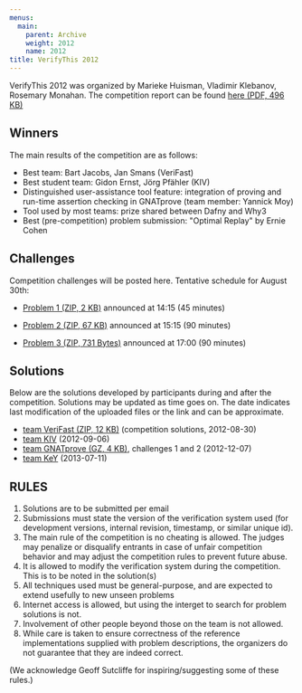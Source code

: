 ```yaml
---
menus: 
  main:
    parent: Archive
    weight: 2012
    name: 2012    
title: VerifyThis 2012
---
```


VerifyThis 2012 was organized by Marieke Huisman, Vladimir Klebanov, Rosemary Monahan.
The competition report can be found [here (PDF, 496 KB)](HuismanKlebanov_Monahan.pdf)

## Winners

The main results of the competition are as follows:

-   Best team: Bart Jacobs, Jan Smans (VeriFast)
-   Best student team: Gidon Ernst, Jörg Pfähler (KIV)
-   Distinguished user-assistance tool feature: integration of proving
    and run-time assertion checking in GNATprove (team member: Yannick
    Moy)
-   Tool used by most teams: prize shared between Dafny and Why3
-   Best (pre-competition) problem submission: "Optimal Replay" by
    Ernie Cohen

## Challenges

Competition challenges will be posted here. Tentative schedule for
August 30th:

-   [Problem 1 (ZIP, 2 KB)](challenges//LCP.zip)
    announced at 14:15 (45 minutes)

-   [Problem 2 (ZIP, 67 KB)](challenges//PrefixSum.zip)
    announced at 15:15 (90 minutes)

-   [Problem 3 (ZIP, 731 Bytes)](challenges//TreeDel.zip)
    announced at 17:00 (90 minutes)

 

## Solutions

Below are the solutions developed by participants during and after the
competition. Solutions may be updated as time goes on. The date
indicates last modification of the uploaded files or the link and can be
approximate.

 

-   [team VeriFast (ZIP, 12 KB)](solutions//verifythis2012_team_verifast.zip)
    (competition solutions, 2012-08-30)
-   [team KIV](http://www.informatik.uni-augsburg.de/swt/projects/verifythis-competition-2012/) (2012-09-06)
-   [team GNATprove (GZ, 4 KB)](solutions//gnatprove_final.tar.gz),
    challenges 1 and 2 (2012-12-07)
-   [team KeY](http://formal.iti.kit.edu/%7Ebruns/VerifyThis/) (2013-07-11)

 

## RULES

1.  Solutions are to be submitted per email
2.  Submissions must state the version of the verification system used
    (for development versions, internal revision, timestamp, or similar
    unique id).
3.  The main rule of the competition is no cheating is allowed. The
    judges may penalize or disqualify entrants in case of unfair
    competition behavior and may adjust the competition rules to prevent
    future abuse.
4.  It is allowed to modify the verification system during the
    competition. This is to be noted in the solution(s)
5.  All techniques used must be general-purpose, and are expected to
    extend usefully to new unseen problems
6.  Internet access is allowed, but using the interget to search for
    problem solutions is not.
7.  Involvement of other people beyond those on the team is not allowed.
8.  While care is taken to ensure correctness of the reference
    implementations supplied with problem descriptions, the organizers
    do not guarantee that they are indeed correct.


(We acknowledge Geoff Sutcliffe for inspiring/suggesting some of these
rules.)
